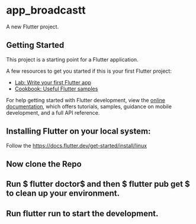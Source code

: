 # app_broadcastt

A new Flutter project.

## Getting Started

This project is a starting point for a Flutter application.

A few resources to get you started if this is your first Flutter project:

- [Lab: Write your first Flutter app](https://docs.flutter.dev/get-started/codelab)
- [Cookbook: Useful Flutter samples](https://docs.flutter.dev/cookbook)

For help getting started with Flutter development, view the
[online documentation](https://docs.flutter.dev/), which offers tutorials,
samples, guidance on mobile development, and a full API reference.


## Installing Flutter on your local system: 
Follow the https://docs.flutter.dev/get-started/install/linux


## Now clone the Repo


## Run $ flutter doctor$  and then $ flutter pub get $ to clean up your environment.

## Run flutter run to start the development.
